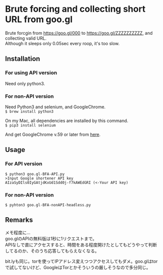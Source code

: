 # Brute forcing and collecting short URL from goo.gl
Brute forcgin from https://goo.gl/000 to  https://goo.gl/ZZZZZZZZZZ, and collecting valid URL.  
Although it sleeps only 0.05sec every roop, it's too slow.

## Installation
### For using API version
Need only python3.  

### For non-API version
Need Python3 and selenium, and GoogleChrome.  
`$ brew install python3`  
  
On my Mac, all dependencies are installed by this command.  
`$ pip3 install selenium`  

And get GoogleChrome v.59 or later from [here](https://www.google.com/chrome/browser/desktop/index.html).  

## Usage
### For API version
    $ python3 goo.gl-BFA-API.py
    >Input Google shortener API key
    AIzaSyDIls0IyGAtjdKxUd1Sdd0j-f7kAWEdGRI (<-Your API key)

### For non-API version
`$ pyhton3 goo.gl-BFA-nonAPI-headless.py`

## Remarks
メモ程度に...  
goo.glのAPIの無料版は1秒に1リクエストまで。  
APIなしで直にアクセスすると、時間をある程度開けたとしてもどうやって判断してるのか、そのうち応答してもらえなくなる。  

bit.lyも同じ。torを使ってIPアドレス変えつつアクセスしてもダメ。goo.glはtorで試してないけど、GoogleはTorとかそういうの厳しそうなので多分同じ。  
